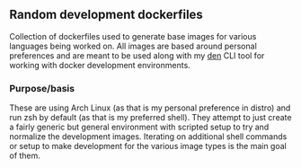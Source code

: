 ## Random development dockerfiles

Collection of dockerfiles used to generate base images for various languages being
worked on.  All images are based around personal preferences and are meant to be
used along with my [den](https://github.com/jdost/den/) CLI tool for working with
docker development environments.

### Purpose/basis

These are using Arch Linux (as that is my personal preference in distro) and run
zsh by default (as that is my preferred shell).  They attempt to just create a
fairly generic but general environment with scripted setup to try and normalize
the development images.  Iterating on additional shell commands or setup to make
development for the various image types is the main goal of them.
